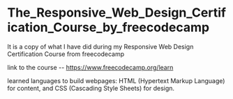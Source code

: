 # The_Responsive_Web_Design_Certification_Course_by_freecodecamp
It is a copy of what I have did during my Responsive Web Design Certification Course from freecodecamp

link to the course -- <https://www.freecodecamp.org/learn>

learned languages to build webpages: HTML (Hypertext Markup Language) for content, and CSS (Cascading Style Sheets) for design.
